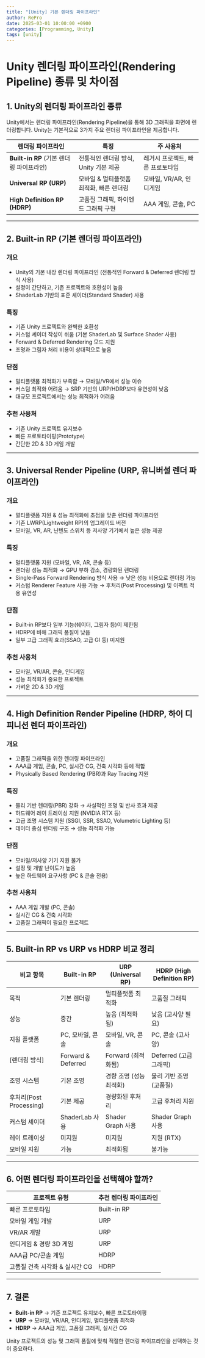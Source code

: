 ```yaml
---
title: "[Unity] 기본 렌더링 파이프라인"
author: RePro
date: 2025-03-01 10:00:00 +0900
categories: [Programming, Unity]
tags: [unity]
---
```


# Unity 렌더링 파이프라인(Rendering Pipeline) 종류 및 차이점

## 1. Unity의 렌더링 파이프라인 종류
Unity에서는 렌더링 파이프라인(Rendering Pipeline)을 통해 3D 그래픽을 화면에 렌더링합니다. Unity는 기본적으로 3가지 주요 렌더링 파이프라인을 제공합니다.

| 렌더링 파이프라인 | 특징 | 주 사용처 |
|-----------------|------|---------|
| **Built-in RP** (기본 렌더링 파이프라인) | 전통적인 렌더링 방식, Unity 기본 제공 | 레거시 프로젝트, 빠른 프로토타입 |
| **Universal RP (URP)** | 모바일 & 멀티플랫폼 최적화, 빠른 렌더링 | 모바일, VR/AR, 인디게임 |
| **High Definition RP (HDRP)** | 고품질 그래픽, 하이엔드 그래픽 구현 | AAA 게임, 콘솔, PC |

---

## 2. Built-in RP (기본 렌더링 파이프라인)
### 개요
- Unity의 기본 내장 렌더링 파이프라인 (전통적인 Forward & Deferred 렌더링 방식 사용)
- 설정이 간단하고, 기존 프로젝트와 호환성이 높음
- ShaderLab 기반의 표준 셰이더(Standard Shader) 사용

### 특징
- 기존 Unity 프로젝트와 완벽한 호환성
- 커스텀 셰이더 작성이 쉬움 (기본 ShaderLab 및 Surface Shader 사용)
- Forward & Deferred Rendering 모드 지원
- 조명과 그림자 처리 비용이 상대적으로 높음

### 단점
- 멀티플랫폼 최적화가 부족함 → 모바일/VR에서 성능 이슈
- 커스텀 최적화 어려움 → SRP 기반의 URP/HDRP보다 유연성이 낮음
- 대규모 프로젝트에서는 성능 최적화가 어려움

### 추천 사용처
- 기존 Unity 프로젝트 유지보수
- 빠른 프로토타이핑(Prototype)
- 간단한 2D & 3D 게임 개발

---

## 3. Universal Render Pipeline (URP, 유니버설 렌더 파이프라인)
### 개요
- 멀티플랫폼 지원 & 성능 최적화에 초점을 맞춘 렌더링 파이프라인
- 기존 LWRP(Lightweight RP)의 업그레이드 버전
- 모바일, VR, AR, 닌텐도 스위치 등 저사양 기기에서 높은 성능 제공

### 특징
- 멀티플랫폼 지원 (모바일, VR, AR, 콘솔 등)
- 렌더링 성능 최적화 → GPU 부하 감소, 경량화된 렌더링
- Single-Pass Forward Rendering 방식 사용 → 낮은 성능 비용으로 렌더링 가능
- 커스텀 Renderer Feature 사용 가능 → 후처리(Post Processing) 및 이펙트 적용 유연성

### 단점
- Built-in RP보다 일부 기능(쉐이더, 그림자 등)이 제한됨
- HDRP에 비해 그래픽 품질이 낮음
- 일부 고급 그래픽 효과(SSAO, 고급 GI 등) 미지원

### 추천 사용처
- 모바일, VR/AR, 콘솔, 인디게임
- 성능 최적화가 중요한 프로젝트
- 가벼운 2D & 3D 게임

---

## 4. High Definition Render Pipeline (HDRP, 하이 디피니션 렌더 파이프라인)
### 개요
- 고품질 그래픽을 위한 렌더링 파이프라인
- AAA급 게임, 콘솔, PC, 실시간 CG, 건축 시각화 등에 적합
- Physically Based Rendering (PBR)과 Ray Tracing 지원

### 특징
- 물리 기반 렌더링(PBR) 강화 → 사실적인 조명 및 반사 효과 제공
- 하드웨어 레이 트레이싱 지원 (NVIDIA RTX 등)
- 고급 조명 시스템 지원 (SSGI, SSR, SSAO, Volumetric Lighting 등)
- 데이터 중심 렌더링 구조 → 성능 최적화 가능

### 단점
- 모바일/저사양 기기 지원 불가
- 설정 및 개발 난이도가 높음
- 높은 하드웨어 요구사항 (PC & 콘솔 전용)

### 추천 사용처
- AAA 게임 개발 (PC, 콘솔)
- 실시간 CG & 건축 시각화
- 고품질 그래픽이 필요한 프로젝트

---

## 5. Built-in RP vs URP vs HDRP 비교 정리
| 비교 항목 | Built-in RP | URP (Universal RP) | HDRP (High Definition RP) |
|----------|------------|----------------|----------------|
| 목적 | 기본 렌더링 | 멀티플랫폼 최적화 | 고품질 그래픽 |
| 성능 | 중간 | 높음 (최적화됨) | 낮음 (고사양 필요) |
| 지원 플랫폼 | PC, 모바일, 콘솔 | 모바일, VR, 콘솔 | PC, 콘솔 (고사양) |
| [렌더링 방식] | Forward & Deferred | Forward (최적화됨) | Deferred (고급 그래픽) |
| 조명 시스템 | 기본 조명 | 경량 조명 (성능 최적화) | 물리 기반 조명 (고품질) |
| 후처리(Post Processing) | 기본 제공 | 경량화된 후처리 | 고급 후처리 지원 |
| 커스텀 셰이더 | ShaderLab 사용 | Shader Graph 사용 | Shader Graph 사용 |
| 레이 트레이싱 | 미지원 | 미지원 | 지원 (RTX) |
| 모바일 지원 | 가능 | 최적화됨 | 불가능 |

---

## 6. 어떤 렌더링 파이프라인을 선택해야 할까?
| 프로젝트 유형 | 추천 렌더링 파이프라인 |
|------------|----------------|
| 빠른 프로토타입 | Built-in RP |
| 모바일 게임 개발 | URP |
| VR/AR 개발 | URP |
| 인디게임 & 경량 3D 게임 | URP |
| AAA급 PC/콘솔 게임 | HDRP |
| 고품질 건축 시각화 & 실시간 CG | HDRP |

---

## 7. 결론
- **Built-in RP** → 기존 프로젝트 유지보수, 빠른 프로토타이핑
- **URP** → 모바일, VR/AR, 인디게임, 멀티플랫폼 최적화
- **HDRP** → AAA급 게임, 고품질 그래픽, 실시간 CG

Unity 프로젝트의 성능 및 그래픽 품질에 맞춰 적절한 렌더링 파이프라인을 선택하는 것이 중요하다.

